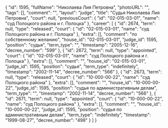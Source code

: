 {
    "id": 1595,
    "fullName": "Николаева Лия Петровна",
    "photoURL": "",
    "tags": [],
    "comment": "",
    "layout": "judge",
    "title": "Судья Николаева Лия Петровна",
    "court": null,
    "previousCourt": {
        "id": "02-015-03-01",
        "name": "суд Полоцкого района и г. Полоцка"
    },
    "career": [
        {
            "id": 2674,
            "term": null,
            "type": "released",
            "court": {
                "id": "02-015-03-01",
                "name": "суд Полоцкого района и г. Полоцка"
            },
            "extra": [],
            "comment": "по собственному желанию",
            "house_id": "02-015-03-01",
            "judge_id": 1595,
            "position": "судья",
            "term_type": "",
            "timestamp": "2005-12-16",
            "decree_number": "599"
        },
        {
            "id": 2672,
            "term": null,
            "type": "appointed",
            "court": {
                "id": "02-015-03-01",
                "name": "суд Полоцкого района и г. Полоцка"
            },
            "extra": [],
            "comment": "",
            "house_id": "02-015-03-01",
            "judge_id": 1595,
            "position": "судья",
            "term_type": "indefinitely",
            "timestamp": "2002-11-14",
            "decree_number": "566"
        },
        {
            "id": 2673,
            "term": null,
            "type": "released",
            "court": {
                "id": "10-000-00-22",
                "name": "суд Полоцкого района"
            },
            "extra": [],
            "comment": "",
            "house_id": "10-000-00-22",
            "judge_id": 1595,
            "position": "судья по административным делам",
            "term_type": "",
            "timestamp": "2002-11-14",
            "decree_number": "566"
        },
        {
            "id": 2671,
            "term": null,
            "type": "appointed",
            "court": {
                "id": "10-000-00-22",
                "name": "суд Полоцкого района"
            },
            "extra": [],
            "comment": "",
            "house_id": "10-000-00-22",
            "judge_id": 1595,
            "position": "судья по административным делам",
            "term_type": "indefinitely",
            "timestamp": "1999-08-27",
            "decree_number": "498"
        }
    ]
}